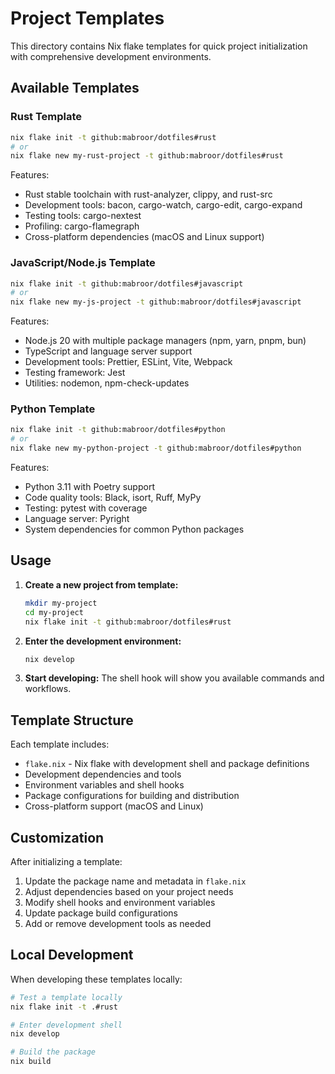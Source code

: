 # Project Templates

This directory contains Nix flake templates for quick project initialization with comprehensive development environments.

## Available Templates

### Rust Template

```bash
nix flake init -t github:mabroor/dotfiles#rust
# or
nix flake new my-rust-project -t github:mabroor/dotfiles#rust
```

Features:

- Rust stable toolchain with rust-analyzer, clippy, and rust-src
- Development tools: bacon, cargo-watch, cargo-edit, cargo-expand
- Testing tools: cargo-nextest
- Profiling: cargo-flamegraph
- Cross-platform dependencies (macOS and Linux support)

### JavaScript/Node.js Template

```bash
nix flake init -t github:mabroor/dotfiles#javascript
# or
nix flake new my-js-project -t github:mabroor/dotfiles#javascript
```

Features:

- Node.js 20 with multiple package managers (npm, yarn, pnpm, bun)
- TypeScript and language server support
- Development tools: Prettier, ESLint, Vite, Webpack
- Testing framework: Jest
- Utilities: nodemon, npm-check-updates

### Python Template

```bash
nix flake init -t github:mabroor/dotfiles#python
# or  
nix flake new my-python-project -t github:mabroor/dotfiles#python
```

Features:

- Python 3.11 with Poetry support
- Code quality tools: Black, isort, Ruff, MyPy
- Testing: pytest with coverage
- Language server: Pyright
- System dependencies for common Python packages

## Usage

1. **Create a new project from template:**
   ```bash
   mkdir my-project
   cd my-project
   nix flake init -t github:mabroor/dotfiles#rust
   ```

2. **Enter the development environment:**
   ```bash
   nix develop
   ```

3. **Start developing:**
   The shell hook will show you available commands and workflows.

## Template Structure

Each template includes:
- `flake.nix` - Nix flake with development shell and package definitions
- Development dependencies and tools
- Environment variables and shell hooks
- Package configurations for building and distribution
- Cross-platform support (macOS and Linux)

## Customization

After initializing a template:
1. Update the package name and metadata in `flake.nix`
2. Adjust dependencies based on your project needs  
3. Modify shell hooks and environment variables
4. Update package build configurations
5. Add or remove development tools as needed

## Local Development

When developing these templates locally:

```bash
# Test a template locally
nix flake init -t .#rust

# Enter development shell
nix develop

# Build the package
nix build
```
